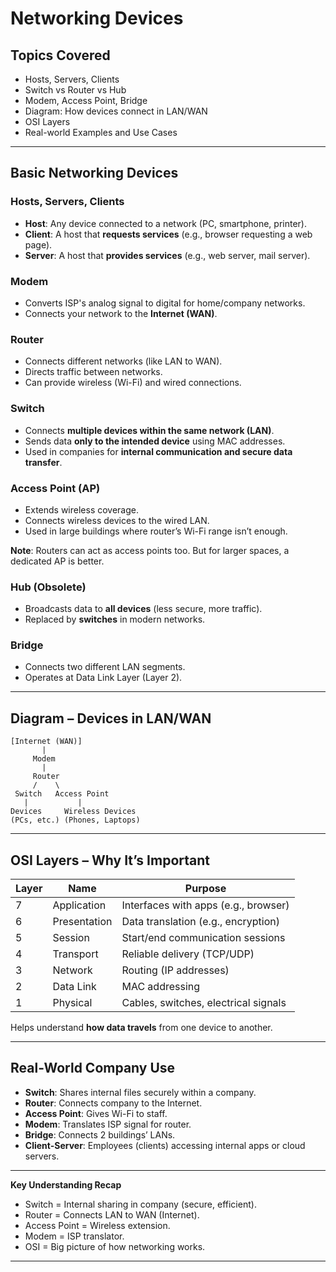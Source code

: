 
# Networking Devices

##  Topics Covered

- Hosts, Servers, Clients
- Switch vs Router vs Hub
- Modem, Access Point, Bridge
- Diagram: How devices connect in LAN/WAN
- OSI Layers
- Real-world Examples and Use Cases

---

##  Basic Networking Devices

###  Hosts, Servers, Clients

- **Host**: Any device connected to a network (PC, smartphone, printer).
- **Client**: A host that **requests services** (e.g., browser requesting a web page).
- **Server**: A host that **provides services** (e.g., web server, mail server).

###  Modem

- Converts ISP's analog signal to digital for home/company networks.
- Connects your network to the **Internet (WAN)**.

###  Router

- Connects different networks (like LAN to WAN).
- Directs traffic between networks.
- Can provide wireless (Wi-Fi) and wired connections.

###  Switch

- Connects **multiple devices within the same network (LAN)**.
- Sends data **only to the intended device** using MAC addresses.
- Used in companies for **internal communication and secure data transfer**.

###  Access Point (AP)

- Extends wireless coverage.
- Connects wireless devices to the wired LAN.
- Used in large buildings where router’s Wi-Fi range isn’t enough.

**Note**: Routers can act as access points too. But for larger spaces, a dedicated AP is better.

###  Hub (Obsolete)

- Broadcasts data to **all devices** (less secure, more traffic).
- Replaced by **switches** in modern networks.

###  Bridge

- Connects two different LAN segments.
- Operates at Data Link Layer (Layer 2).

---

##  Diagram – Devices in LAN/WAN

```
[Internet (WAN)]
       |
     Modem
       |
     Router
     /    \
 Switch   Access Point
   |           |
Devices     Wireless Devices
(PCs, etc.) (Phones, Laptops)
```

---

##  OSI Layers – Why It’s Important

| Layer | Name               | Purpose                                |
|-------|--------------------|----------------------------------------|
| 7     | Application         | Interfaces with apps (e.g., browser)   |
| 6     | Presentation        | Data translation (e.g., encryption)    |
| 5     | Session             | Start/end communication sessions       |
| 4     | Transport           | Reliable delivery (TCP/UDP)            |
| 3     | Network             | Routing (IP addresses)                 |
| 2     | Data Link           | MAC addressing                         |
| 1     | Physical            | Cables, switches, electrical signals   |

 Helps understand **how data travels** from one device to another.

---

##  Real-World Company Use

- **Switch**: Shares internal files securely within a company.
- **Router**: Connects company to the Internet.
- **Access Point**: Gives Wi-Fi to staff.
- **Modem**: Translates ISP signal for router.
- **Bridge**: Connects 2 buildings’ LANs.
- **Client-Server**: Employees (clients) accessing internal apps or cloud servers.

---

 **Key Understanding Recap**

- Switch = Internal sharing in company (secure, efficient).
- Router = Connects LAN to WAN (Internet).
- Access Point = Wireless extension.
- Modem = ISP translator.
- OSI = Big picture of how networking works.

---



